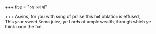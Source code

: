 +++
title = "०४ अयं वां"

+++
Asvins, for you with song of praise this hot oblation is effused,  
     This your sweet Soma juice, ye Lords of ample wealth, through which ye think upon the foe.
